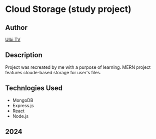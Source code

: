 # Cloud Storage (study project)

## Author

[Ulbi TV](https://www.youtube.com/watch?v=6dJV7VQ_pr8&list=PL6DxKON1uLOGd4E6kG6d5K-tsTFj-Deln)

## Description

Project was recreated by me with a purpose of learning. MERN project features cloude-based storage for user's files.


## Technlogies Used

- MongoDB
- Express.js
- React
- Node.js

## **2024**

